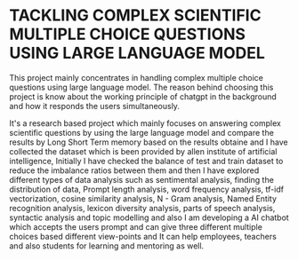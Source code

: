 # TACKLING COMPLEX SCIENTIFIC MULTIPLE CHOICE QUESTIONS USING LARGE LANGUAGE MODEL
This project mainly concentrates in handling complex multiple choice questions using large language model. The reason behind choosing this project is know about the working principle of chatgpt in the background and how it responds the users simultaneously.

It's a research based project which mainly focuses on answering complex scientific questions by using the large language model and compare the results by Long Short Term memory based on the results obtaine and I have collected the dataset which is been provided by allen institute of artificial intelligence, Initially I have checked the balance of test and train dataset to reduce the imbalance ratios between them and then I have explored different types of data analysis such as sentimental analysis, finding the distribution of data, Prompt length analysis, word frequency analysis, tf-idf vectorization, cosine similarity analysis, N - Gram analysis, Named Entity recognition analysis, lexicon diversity analysis, parts of speech analysis, syntactic analysis and topic modelling and also I am developing a AI chatbot which accepts the users prompt and can give three different multiple choices based different view-points and It can help employees, teachers and also students for learning and mentoring as well.
